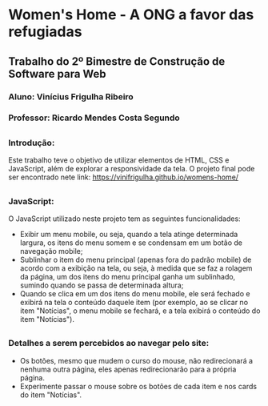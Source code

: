 # Women's Home - A ONG a favor das refugiadas
## Trabalho do 2º Bimestre de Construção de Software para Web 

### Aluno: Vinícius Frigulha Ribeiro
### Professor: Ricardo Mendes Costa Segundo

##

### Introdução:

Este trabalho teve o objetivo de utilizar elementos de HTML, CSS e JavaScript, além de explorar a responsividade da tela.
O projeto final pode ser encontrado nete link: https://vinifrigulha.github.io/womens-home/

##

### JavaScript:

O JavaScript utilizado neste projeto tem as seguintes funcionalidades:

* Exibir um menu mobile, ou seja, quando a tela atinge determinada largura, os itens do menu somem e se condensam em um botão de navegação mobile;
* Sublinhar o item do menu principal (apenas fora do padrão mobile) de acordo com a exibição na tela, ou seja, à medida que se faz a rolagem da página, um dos itens do menu principal ganha um sublinhado, sumindo quando se passa de determinada altura;
* Quando se clica em um dos itens do menu mobile, ele será fechado e exibirá na tela o conteúdo daquele item (por exemplo, ao se clicar no item "Notícias", o menu mobile se fechará, e a tela exibirá o conteúdo do item "Notícias").

##

### Detalhes a serem percebidos ao navegar pelo site:

* Os botões, mesmo que mudem o curso do mouse, não redirecionará a nenhuma outra página, eles apenas redirecionarão para a própria página.
* Experimente passar o mouse sobre os botões de cada item e nos cards do item "Notícias".
